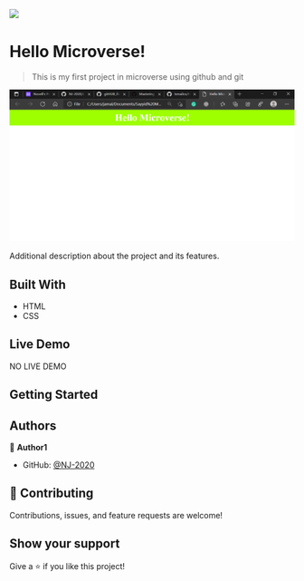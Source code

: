 ![](https://img.shields.io/badge/Microverse-blueviolet)

# Hello Microverse!

> This is my first project in microverse using github and git

![screenshot](./app_screenshot.png)

Additional description about the project and its features.

## Built With

- HTML
- CSS

## Live Demo

NO LIVE DEMO


## Getting Started

## Authors

👤 **Author1**

- GitHub: [@NJ-2020](https://github.com/NJ-2020)

## 🤝 Contributing

Contributions, issues, and feature requests are welcome! 

## Show your support

Give a ⭐️ if you like this project!